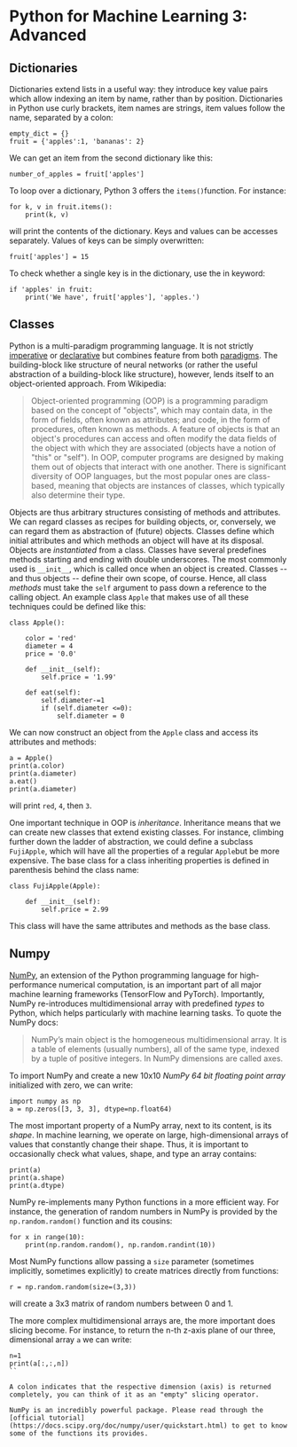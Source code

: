 # Python for Machine Learning 3: Advanced

## Dictionaries

Dictionaries extend lists in a useful way: they introduce key value pairs which allow indexing an item by name, rather than by position. Dictionaries in Python use curly brackets, item names are strings, item values follow the name, separated by a colon:

```
empty_dict = {}
fruit = {'apples':1, 'bananas': 2}
```

We can get an item from the second dictionary like this:

```
number_of_apples = fruit['apples']
```

To loop over a dictionary, Python 3 offers the `items()`function. For instance:

```
for k, v in fruit.items():
    print(k, v)
```

will print the contents of the dictionary. Keys and values can be accesses separately. Values of keys can be simply overwritten:

```
fruit['apples'] = 15
```

To check whether a single key is in the dictionary, use the in keyword:

```
if 'apples' in fruit:
    print('We have', fruit['apples'], 'apples.')
```

## Classes

Python is a multi-paradigm programming language. It is not strictly [imperative](https://en.wikipedia.org/wiki/Imperative_programming) or [declarative](https://en.wikipedia.org/wiki/Declarative_programming) but combines feature from both [paradigms](https://en.wikipedia.org/wiki/Programming_paradigm). The building-block like structure of neural networks (or rather the useful abstraction of a building-block like structure), however, lends itself to an object-oriented approach. From Wikipedia:

> Object-oriented programming (OOP) is a programming paradigm based on the concept of "objects", which may contain data, in the form of fields, often known as attributes; and code, in the form of procedures, often known as methods. A feature of objects is that an object's procedures can access and often modify the data fields of the object with which they are associated (objects have a notion of "this" or "self"). In OOP, computer programs are designed by making them out of objects that interact with one another. There is significant diversity of OOP languages, but the most popular ones are class-based, meaning that objects are instances of classes, which typically also determine their type.

Objects are thus arbitrary structures consisting of methods and attributes. We can regard classes as recipes for building objects, or, conversely, we can regard them as abstraction of (future) objects. Classes define which initial attributes and which methods an object will have at its disposal. Objects are *instantiated* from a class. Classes have several predefines methods starting and ending with double underscores. The most commonly used is `__init__`, which is called once when an object is created. Classes -- and thus objects -- define their own scope, of course. Hence, all class *methods* must take the `self` argument to pass down a reference to the calling object. An example class `Apple` that makes use of all these techniques could be defined like this:

```
class Apple():
    
    color = 'red'
    diameter = 4
    price = '0.0'
    
    def __init__(self):
        self.price = '1.99'

    def eat(self):
        self.diameter-=1
        if (self.diameter <=0):
            self.diameter = 0
```

We can now construct an object from the `Apple` class and access its attributes and methods:

```
a = Apple()
print(a.color)
print(a.diameter)
a.eat()
print(a.diameter)
```

will print `red`, `4`, then `3`.

One important technique in OOP is *inheritance*. Inheritance means that we can create new classes that extend existing classes. For instance, climbing further down the ladder of abstraction, we could define a subclass `FujiApple`, which will have all the properties of a regular `Apple`but be more expensive. The base class for a class inheriting properties is defined in parenthesis behind the class name:

```
class FujiApple(Apple):
    
    def __init__(self):
        self.price = 2.99
```

This class will have the same attributes and methods as the base class.

## Numpy

[NumPy](http://www.numpy.org/), an extension of the Python programming language for high-performance numerical computation, is an important part of all major machine learning frameworks (TensorFlow and PyTorch). Importantly, NumPy re-introduces multidimensional array with predefined *types* to Python, which helps particularly with machine learning tasks. To quote the NumPy docs:

> NumPy’s main object is the homogeneous multidimensional array. It is a table of elements (usually numbers), all of the same type, indexed by a tuple of positive integers. In NumPy dimensions are called axes.

To import NumPy and create a new 10x10 *NumPy 64 bit floating point array* initialized with zero, we can write:

```
import numpy as np
a = np.zeros([3, 3, 3], dtype=np.float64)
```

The most important property of a NumPy array, next to its content, is its *shape*. In machine learning, we operate on large, high-dimensional arrays of values that constantly change their shape. Thus, it is important to occasionally check what values, shape, and type an array contains:

```
print(a)
print(a.shape)
print(a.dtype)
```

NumPy re-implements many Python functions in a more efficient way. For instance, the generation of random numbers in NumPy is provided by the `np.random.random()` function and its cousins:

```
for x in range(10):
    print(np.random.random(), np.random.randint(10))
```

Most NumPy functions allow passing a `size` parameter (sometimes implicitly, sometimes explicitly) to create matrices directly from functions:

```
r = np.random.random(size=(3,3))
```

will create a 3x3 matrix of random numbers between 0 and 1.

The more complex multidimensional arrays are, the more important does slicing become. For instance, to return the n-th z-axis plane of our three, dimensional array `a` we can write:

```
n=1
print(a[:,:,n])
``

A colon indicates that the respective dimension (axis) is returned completely, you can think of it as an "empty" slicing operator.

NumPy is an incredibly powerful package. Please read through the [official tutorial](https://docs.scipy.org/doc/numpy/user/quickstart.html) to get to know some of the functions its provides.